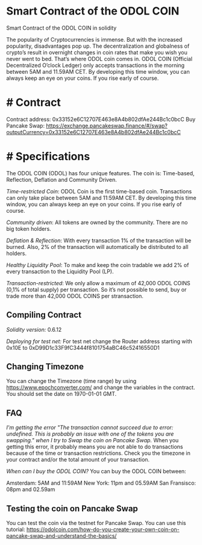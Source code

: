 # Smart Contract of the ODOL COIN
Smart Contract of the ODOL COIN in solidity

The popularity of Cryptocurrencies is immense. But with the increased popularity, disadvantages pop up. The decentralization and globalness of crypto’s result in overnight changes in coin rates that make you wish you never went to bed. That’s where ODOL coin comes in.
ODOL COIN (Official Decentralized ​​O’clock Ledger) only accepts transactions in the morning between 5AM and 11.59AM CET. By developing this time window, you can always keep an eye on your coins. If you rise early of course.

# # Contract
Contract address: 0x33152e6C12707E463e8A4b802dfAe244Bc1c0bcC
Buy Pancake Swap: https://exchange.pancakeswap.finance/#/swap?outputCurrency=0x33152e6C12707E463e8A4b802dfAe244Bc1c0bcC

# # Specifications
The ODOL COIN (ODOL) has four unique features. The coin is: Time-based, Reflection, Deflation and Community Driven.

*Time-restricted Coin*: ODOL Coin is the first time-based coin. Transactions can only take place between 5AM and 11:59AM CET. By developing this time window, you can always keep an eye on your coins. If you rise early of course.

*Community driven*: All tokens are owned by the community. There are no big token holders.

*Deflation & Reflection*: With every transaction 1% of the transaction will be burned. Also, 2% of the transaction will automatically be distributed to all holders.

*Healthy Liquidity Pool*: To make and keep the coin tradable we add 2% of every transaction to the Liquidity Pool (LP).

*Transaction-restricted*: We only allow a maximum of 42,000 ODOL COINS (0,1% of total supply) per transaction. So it’s not possible to send, buy or trade more than 42,000 ODOL COINS per stransaction.

## Compiling Contract
*Solidity version:* 0.6.12

*Deploying for test net:* For test net change the Router address starting with 0x10E to 0xD99D1c33F9fC3444f8101754aBC46c52416550D1

## Changing Timezone
You can change the Timezone (time range) by using https://www.epochconverter.com/ and change the variables in the contract. You should set the date on 1970-01-01 GMT.

## FAQ
*I'm getting the error "The transaction cannot succeed due to error: undefined. This is probably an issue with one of the tokens you are swapping." when I try to Swap the coin on Pancake Swap.*
When you getting this error, it probably means you are not able to do transactions because of the time or transaction restrictions. Check you the timezone in your contract and/or the total amount of your transaction.

*When can I buy the ODOL COIN?*
You can buy the ODOL COIN between:

Amsterdam: 5AM and 11:59AM
New York: 11pm and 05.59AM
San Fransisco: 08pm and 02.59am

## Testing the coin on Pancake Swap
You can test the coin via the testnet for Pancake Swap. You can use this tutorial: https://odolcoin.com/how-do-you-create-your-own-coin-on-pancake-swap-and-understand-the-basics/
